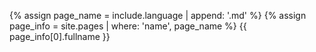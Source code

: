 {% assign page_name = include.language | append: '.md' %}
{% assign page_info = site.pages | where: 'name', page_name %}
{{ page_info[0].fullname }}